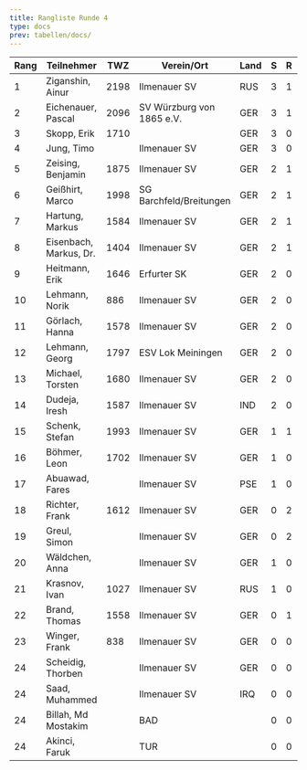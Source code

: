 ```yaml
---
title: Rangliste Runde 4
type: docs
prev: tabellen/docs/
---
```



| Rang | Teilnehmer             | TWZ  | Verein/Ort                | Land | S   | R   | V   | Punkte | BH   | SB   | ARO  | WIN |
| ---- | ---------------------- | ---- | ------------------------- | ---- | --- | --- | --- | ------ | ---- | ---- | ---- | --- |
| 1    | Ziganshin, Ainur       | 2198 | Ilmenauer SV              | RUS  | 3   | 1   | 0   | 3.5    | 10.0 | 8.25 | 1887 | 3   |
| 2    | Eichenauer, Pascal     | 2096 | SV Würzburg von 1865 e.V. | GER  | 3   | 1   | 0   | 3.5    | 9.5  | 7.75 | 1691 | 3   |
| 3    | Skopp, Erik            | 1710 |                           | GER  | 3   | 0   | 0   | 3.0    | 8.0  | 4.00 | 1335 | 3   |
| 4    | Jung, Timo             |      | Ilmenauer SV              | GER  | 3   | 0   | 1   | 3.0    | 4.5  | 3.00 | 1583 | 3   |
| 5    | Zeising, Benjamin      | 1875 | Ilmenauer SV              | GER  | 2   | 1   | 1   | 2.5    | 10.5 | 5.75 | 1795 | 2   |
| 6    | Geißhirt, Marco        | 1998 | SG Barchfeld/Breitungen   | GER  | 2   | 1   | 1   | 2.5    | 9.0  | 4.25 | 1868 | 2   |
| 7    | Hartung, Markus        | 1584 | Ilmenauer SV              | GER  | 2   | 1   | 1   | 2.5    | 9.0  | 4.25 | 1724 | 2   |
| 8    | Eisenbach, Markus, Dr. | 1404 | Ilmenauer SV              | GER  | 2   | 1   | 1   | 2.5    | 7.5  | 3.75 | 1766 | 2   |
| 9    | Heitmann, Erik         | 1646 | Erfurter SK               | GER  | 2   | 0   | 1   | 2.0    | 10.0 | 3.50 | 1391 | 2   |
| 10   | Lehmann, Norik         | 886  | Ilmenauer SV              | GER  | 2   | 0   | 2   | 2.0    | 9.5  | 3.50 | 1532 | 2   |
| 11   | Görlach, Hanna         | 1578 | Ilmenauer SV              | GER  | 2   | 0   | 2   | 2.0    | 7.5  | 2.50 | 1506 | 2   |
| 12   | Lehmann, Georg         | 1797 | ESV Lok Meiningen         | GER  | 2   | 0   | 2   | 2.0    | 7.0  | 1.50 | 1289 | 2   |
| 13   | Michael, Torsten       | 1680 | Ilmenauer SV              | GER  | 2   | 0   | 2   | 2.0    | 6.5  | 0.50 | 1330 | 2   |
| 14   | Dudeja, Iresh          | 1587 | Ilmenauer SV              | IND  | 2   | 0   | 2   | 2.0    | 5.5  | 3.00 | 1047 | 2   |
| 15   | Schenk, Stefan         | 1993 | Ilmenauer SV              | GER  | 1   | 1   | 2   | 1.5    | 10.0 | 3.50 | 1504 | 1   |
| 16   | Böhmer, Leon           | 1702 | Ilmenauer SV              | GER  | 1   | 0   | 3   | 1.0    | 9.5  | 2.00 | 1491 | 1   |
| 17   | Abuawad, Fares         |      | Ilmenauer SV              | PSE  | 1   | 0   | 3   | 1.0    | 9.0  | 1.50 | 1497 | 1   |
| 18   | Richter, Frank         | 1612 | Ilmenauer SV              | GER  | 0   | 2   | 2   | 1.0    | 8.0  | 1.50 | 1445 | 0   |
| 19   | Greul, Simon           |      | Ilmenauer SV              | GER  | 0   | 2   | 2   | 1.0    | 6.5  | 1.00 | 1411 | 0   |
| 20   | Wäldchen, Anna         |      | Ilmenauer SV              | GER  | 1   | 0   | 3   | 1.0    | 6.5  | 0.00 | 1201 | 1   |
| 21   | Krasnov, Ivan          | 1027 | Ilmenauer SV              | RUS  | 1   | 0   | 0   | 1.0    | 6.0  | 0.00 | 838  | 1   |
| 22   | Brand, Thomas          | 1558 | Ilmenauer SV              | GER  | 0   | 1   | 2   | 0.5    | 8.5  | 0.75 | 1436 | 0   |
| 23   | Winger, Frank          | 838  | Ilmenauer SV              | GER  | 0   | 0   | 4   | 0.0    | 9.0  | 0.00 | 1077 | 0   |
| 24   | Scheidig, Thorben      |      | Ilmenauer SV              | GER  | 0   | 0   | 0   | 0.0    | 7.0  | 0.00 | 0    | 0   |
| 24   | Saad, Muhammed         |      | Ilmenauer SV              | IRQ  | 0   | 0   | 0   | 0.0    | 7.0  | 0.00 | 0    | 0   |
| 24   | Billah, Md Mostakim    |      | BAD                       |      | 0   | 0   | 0   | 0.0    | 7.0  | 0.00 | 0    | 0   |
| 24   | Akinci, Faruk          |      | TUR                       |      | 0   | 0   | 0   | 0.0    | 7.0  | 0.00 | 0    | 0   |
